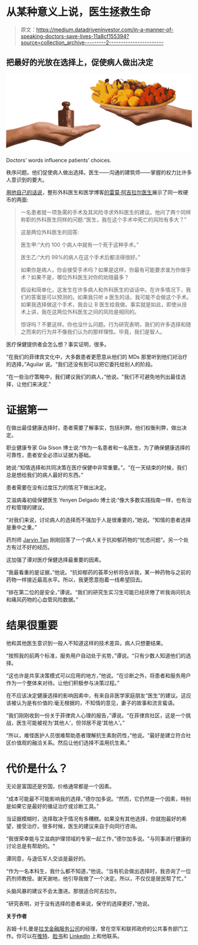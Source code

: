 # 从某种意义上说，医生拯救生命

> 原文：<https://medium.datadriveninvestor.com/in-a-manner-of-speaking-doctors-save-lives-11a8cf155394?source=collection_archive---------2----------------------->

## 把最好的光放在选择上，促使病人做出决定

![](img/e4805754c294383d15440ced23b90a30.png)

Doctors’ words influence patients’ choices.

秩序问题。他们促使病人做出选择。医生——沟通的建筑师——掌握的权力比许多人意识到的要大。

[用他自己的话说](http://healthxph.net/master-class/choice-architects-in-health.html)，整形外科医生和医学博客[的雷莫·阿吉拉尔医生](https://twitter.com/bonedoc)展示了同一枚硬币的两面:

> 一名患者就一项急需的手术及其风险寻求外科医生的建议。他问了两个同样称职的外科医生同样的问题:“医生，我在这个手术中死亡的风险有多大？”
> 
> 这是两位外科医生的回答:
> 
> 医生甲:“大约 100 个病人中就有一个死于这种手术。”
> 
> 医生乙:“大约 99%的病人在这个手术后都活得很好。”
> 
> 如果你是病人，你会接受手术吗？如果是这样，你最有可能要求谁为你做手术？如果不是，哪位外科医生对你的劝阻最多？
> 
> 假设和简单化，这发生在许多病人和外科医生的谈话中。在许多情况下，我们的答案是可以预测的。如果我只听 a 医生的话，我可能不会做这个手术。如果我选择做这个手术，我会让 B 医生给我做。事实就是如此，即使从技术上讲，我在这两位外科医生之间的风险是相同的。
> 
> 惊讶吗？不要这样。你也没什么问题。行为研究表明，我们的许多选择和随之而来的行为并不像我们认为的那样理性。毕竟，我们是智人。

医疗保健提供者会怎么想？事实证明，很多。

“在我们的菲律宾文化中，大多数患者更愿意从他们的 MDs 那里听到他们对治疗的选择，”Aguilar 说。“我们还没有到可以把它委托给别人的阶段。

“在一些治疗策略中，我们建议我们的病人，”他说。"我们不可避免地列出最佳选择，让他们来决定."

# 证据第一

在做出最佳健康选择时，患者需要了解事实，包括利弊。他们权衡利弊，做出决定。

职业健康专家 Gia Sison 博士说:“作为一名患者和一名医生，为了确保健康选择的可靠性，患者安全必须以证据为基础。

她说:“知情选择和共同决策在医疗保健中非常重要。”。“在一天结束的时候，我们总是想给我们的病人最好的东西。”

患者需要在没有过度压力的情况下做出决定。

艾滋病毒初级保健医生 Yenyen Delgado 博士说:“像大多数实践指南一样，也有治疗和管理的建议。

“对我们来说，讨论病人的选择而不强加于人是很重要的，”她说。“知情的患者选择是重中之重。”

药剂师 [Jarvin Tan](https://twitter.com/Jetlax) 刚刚回答了一个病人关于抗抑郁药物的“忧虑问题”。另一个处方有过不好的经历。

这加强了谭对医疗保健选择最重要的因素。

“我最看重的是证据，”他说。“抗抑郁药的荟萃分析将告诉我，某一种药物与之前的药物一样接近最高水平。所以，我更愿意抱着一线希望回去。

“排在第二位的是安全，”谭说。“我们的研究生实习生可能已经厌倦了听我询问抗炎和痛风药物的心血管风险数据。”

# 结果很重要

他和其他医生意识到一般人不知道这样的技术差异。病人只想要结果。

“按照我的前两个标准，服务用户自动处于劣势，”谭说。“只有少数人知道他们的选择。

“这也许是共享决策模式可以应用的地方，”他说。“在诊断之外，将患者和服务用户作为一个整体来对待。让他们积极参与决策过程。”

在不应该决定健康选择的影响因素中，有来自非医学家庭朋友“医生”的建议。这应该被认为是有价值的:毫无根据的，不知情的意见，妻子的故事和流言蜚语。

“我们刚刚收到一份关于菲律宾人心理的报告，”谭说。“在菲律宾社区，这是一个挑战，医生可能被视为‘其他人’，但邻居不是‘其他人’。”

“所以，难怪医护人员很难帮助患者理解抗生素耐药性，”他说。“最好是建立符合社区价值观的融洽关系。然后让他们选择不滥用抗生素。”

# 代价是什么？

无论是富国还是穷国，价格通常都是一个因素。

“成本可能最不可能影响我的选择，”德尔加多说。“然而，它仍然是一个因素，特别是如果它是最好的循证治疗或诊断工具。”

当证据模糊时，选择取决于情况有多糟糕。如果没有其他选择，你就抱最好的希望，接受治疗。很多时候，医生的建议来自于向同行咨询。

“我很荣幸能与艾滋病护理领域的专家一起工作，”德尔加多说。"与同事进行健康的讨论总是有帮助的。"

谭同意，与退伍军人交谈是最好的。

“作为一名本科生，我什么都不知道，”他说。“当有机会做出选择时，我咨询了一位药剂师教授。谢天谢地，他引导我做了一个决定。所以，不仅仅是居民帮了忙。”

头脑风暴的建议不会太激进。那很适合阿吉拉尔。

“研究表明，对于没有选择的患者来说，保守的选择更好，”他说。

**关于作者**

吉姆·卡扎曼是[拉戈金融服务公司](http://largofinancialservices.com)的经理，曾在空军和联邦政府的公共事务部门工作。你可以在[推特](https://twitter.com/JKatzaman)、[脸书](https://www.facebook.com/jim.katzaman)和 [LinkedIn](https://www.linkedin.com/in/jim-katzaman-33641b21/) 上和他联系。